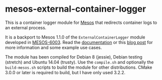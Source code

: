 # mesos-external-container-logger

This is a container logger module for [Mesos](http://mesos.apache.org/)
that redirects container logs to an external process.

It is a backport to Mesos 1.1.0 of the `ExternalContainerLogger` module
developed in
[MESOS-6003](https://issues.apache.org/jira/browse/MESOS-6003).
Read the [documentation](https://reviews.apache.org/r/51258/) or this
[blog post](https://wjoel.com/mesos-container-log-forwarding-with-filebeat)
for more information and some example use cases.

The module has been compiled for Debian 8 (jessie), Debian testing (stretch) and
Ubuntu 14.04 (trusty). Use the `compile.sh` and optionally the
`build-mesos.sh` scripts to build the module for other distributions.
CMake 3.0.0 or later is required to build, but I have only used 3.2.2.
